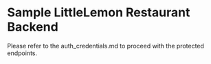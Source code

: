 # Sample LittleLemon Restaurant Backend

Please refer to the auth_credentials.md to proceed with the protected endpoints.
